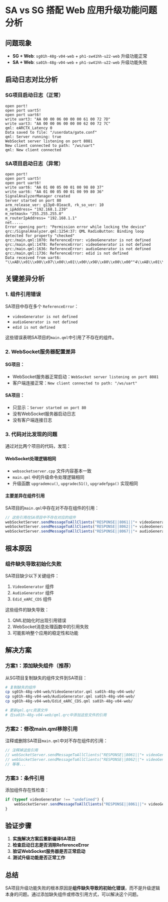 # SA vs SG 搭配 Web 应用升级功能问题分析

## 问题现象

- **SG + Web**: `sg01h-48g-v04-web` + `ph1-sw41hh-u22-web` 升级功能正常
- **SA + Web**: `sa01h-48g-v04-web` + `ph1-sw41hh-u22-web` 升级功能失败

## 启动日志对比分析

### SG项目启动日志（正常）
```
open port!
open port uart5!
open port uart6!
write uart3: "AA 00 00 06 00 00 00 61 00 72 7D"
write uart3: "AA 00 00 06 00 00 00 62 00 72 7C"
qml: eARCTX_Latency 0
Data saved to file: "/userdata/gate.conf"
qml: Server running: true
WebSocket server listening on port 8081
New client connected to path: "/ws/uart"
qml: New client connected
```

### SA项目启动日志（异常）
```
open port!
open port uart5!
open port uart6!
write uart6: "AA 01 00 05 00 01 00 98 80 37"
write uart6: "AA 01 00 05 00 01 00 99 80 36"
SignalAnalyzerManager created
Server started on port 80
arm_release_ver: g13p0-01eac0, rk_so_ver: 10
m_ipAddress= "192.168.1.239"
m_netmask= "255.255.255.0"
m_routerIpAddress= "192.168.1.1"
net.....
Error opening port: "Permission error while locking the device"
qrc:/SignalAnalyzer.qml:1254:37: QML RadioButton: Binding loop detected for property "checked"
qrc:/main.qml:1070: ReferenceError: videoGenerator is not defined
qrc:/main.qml:1478: ReferenceError: videoGenerator is not defined
qrc:/main.qml:1636: ReferenceError: audioGenerator is not defined
qrc:/main.qml:1736: ReferenceError: edid is not defined
Data received from uart6: "\\xAB\\x01\\x00\\x07\\x00\\x01\\x00\\x98\\x80\\x00\\x00""4\\xAB\\x01\\x00\\x07\\x00\\x01\\x00\\x99\\x80\\x01\\x00""2"
```

## 关键差异分析

### 1. **组件引用错误**
SA项目中存在多个 `ReferenceError`：
- `videoGenerator is not defined`
- `audioGenerator is not defined` 
- `edid is not defined`

这些错误表明SA项目的`main.qml`中引用了不存在的组件。

### 2. **WebSocket服务器配置差异**

#### SG项目：
- WebSocket服务器正常启动：`WebSocket server listening on port 8081`
- 客户端连接正常：`New client connected to path: "/ws/uart"`

#### SA项目：
- 只显示：`Server started on port 80`
- 没有WebSocket服务器启动日志
- 没有客户端连接日志

### 3. **代码对比发现的问题**

通过对比两个项目的代码，发现：

#### **WebSocket处理逻辑相同**
- `websocketserver.cpp` 文件内容基本一致
- `main.qml` 中的升级命令处理逻辑相同
- 升级函数 `upgrademcu()`, `upgradec51()`, `upgradefpga()` 实现相同

#### **主要差异在组件引用**
SA项目的`main.qml`中存在对不存在组件的引用：

```qml
// 这些引用在SA项目中不存在对应的组件
webSocketServer.sendMessageToAllClients("RESPONSE||8061||"+ videoGenerator.timingSelect +"\r\n");
webSocketServer.sendMessageToAllClients("RESPONSE||8062||"+ videoGenerator.patternIndex +"\r\n");
webSocketServer.sendMessageToAllClients("RESPONSE||8067||"+ audioGenerator.pcm_sampling_rate_select +"\r\n");
```

## 根本原因

### **组件缺失导致初始化失败**
SA项目缺少以下关键组件：
1. `VideoGenerator` 组件
2. `AudioGenerator` 组件  
3. `Edid_eARC_CDS` 组件

这些组件的缺失导致：
1. QML初始化时出现引用错误
2. WebSocket消息处理函数中的引用失败
3. 可能影响整个应用的稳定性和功能

## 解决方案

### **方案1：添加缺失组件（推荐）**
从SG项目复制缺失的组件文件到SA项目：

```bash
# 复制缺失的组件
cp sg01h-48g-v04-web/VideoGenerator.qml sa01h-48g-v04-web/
cp sg01h-48g-v04-web/AudioGenerator.qml sa01h-48g-v04-web/
cp sg01h-48g-v04-web/Edid_eARC_CDS.qml sa01h-48g-v04-web/

# 更新qml.qrc资源文件
# 在sa01h-48g-v04-web/qml.qrc中添加这些文件的引用
```

### **方案2：修改main.qml移除引用**
注释或删除SA项目`main.qml`中对不存在组件的引用：

```qml
// 注释掉这些引用
// webSocketServer.sendMessageToAllClients("RESPONSE||8061||"+ videoGenerator.timingSelect +"\r\n");
// webSocketServer.sendMessageToAllClients("RESPONSE||8062||"+ videoGenerator.patternIndex +"\r\n");
// 等等...
```

### **方案3：条件引用**
添加组件存在性检查：

```qml
if (typeof videoGenerator !== "undefined") {
    webSocketServer.sendMessageToAllClients("RESPONSE||8061||"+ videoGenerator.timingSelect +"\r\n");
}
```

## 验证步骤

1. **实施解决方案后重新编译SA项目**
2. **检查启动日志是否消除ReferenceError**
3. **验证WebSocket服务器是否正常启动**
4. **测试升级功能是否正常工作**

## 总结

SA项目升级功能失败的根本原因是**组件缺失导致的初始化错误**，而不是升级逻辑本身的问题。通过添加缺失组件或修改引用方式，可以解决这个问题。 